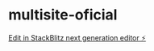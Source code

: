 # multisite-oficial

[Edit in StackBlitz next generation editor ⚡️](https://stackblitz.com/~/github.com/criamundi/multisite-oficial)